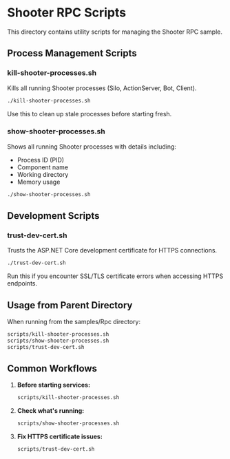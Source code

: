 # Shooter RPC Scripts

This directory contains utility scripts for managing the Shooter RPC sample.

## Process Management Scripts

### kill-shooter-processes.sh
Kills all running Shooter processes (Silo, ActionServer, Bot, Client).

```bash
./kill-shooter-processes.sh
```

Use this to clean up stale processes before starting fresh.

### show-shooter-processes.sh
Shows all running Shooter processes with details including:
- Process ID (PID)
- Component name
- Working directory
- Memory usage

```bash
./show-shooter-processes.sh
```

## Development Scripts

### trust-dev-cert.sh
Trusts the ASP.NET Core development certificate for HTTPS connections.

```bash
./trust-dev-cert.sh
```

Run this if you encounter SSL/TLS certificate errors when accessing HTTPS endpoints.

## Usage from Parent Directory

When running from the samples/Rpc directory:

```bash
scripts/kill-shooter-processes.sh
scripts/show-shooter-processes.sh
scripts/trust-dev-cert.sh
```

## Common Workflows

1. **Before starting services:**
   ```bash
   scripts/kill-shooter-processes.sh
   ```

2. **Check what's running:**
   ```bash
   scripts/show-shooter-processes.sh
   ```

3. **Fix HTTPS certificate issues:**
   ```bash
   scripts/trust-dev-cert.sh
   ```